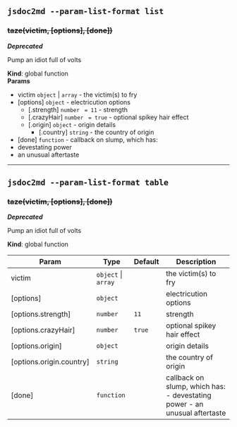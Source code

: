 ## `jsdoc2md --param-list-format list`
<a name="taze"></a>
### ~~taze(victim, [options], [done])~~
***Deprecated***

Pump an idiot full of volts

**Kind**: global function  
**Params**
- victim <code>object</code> | <code>array</code> - the victim(s) to fry
- [options] <code>object</code> - electricution options
    - [.strength] <code>number</code> <code> = 11</code> - strength
    - [.crazyHair] <code>number</code> <code> = true</code> - optional spikey hair effect
    - [.origin] <code>object</code> - origin details
        - [.country] <code>string</code> - the country of origin
- [done] <code>function</code> - callback on slump, which has:
- devestating power
- an unusual aftertaste



* * *

## `jsdoc2md --param-list-format table`
<a name="taze"></a>
### ~~taze(victim, [options], [done])~~
***Deprecated***

Pump an idiot full of volts

**Kind**: global function  

| Param | Type | Default | Description |
| --- | --- | --- | --- |
| victim | <code>object</code> &#124; <code>array</code> |  | the victim(s) to fry |
| [options] | <code>object</code> |  | electricution options |
| [options.strength] | <code>number</code> | <code>11</code> | strength |
| [options.crazyHair] | <code>number</code> | <code>true</code> | optional spikey hair effect |
| [options.origin] | <code>object</code> |  | origin details |
| [options.origin.country] | <code>string</code> |  | the country of origin |
| [done] | <code>function</code> |  | callback on slump, which has: - devestating power - an unusual aftertaste |


